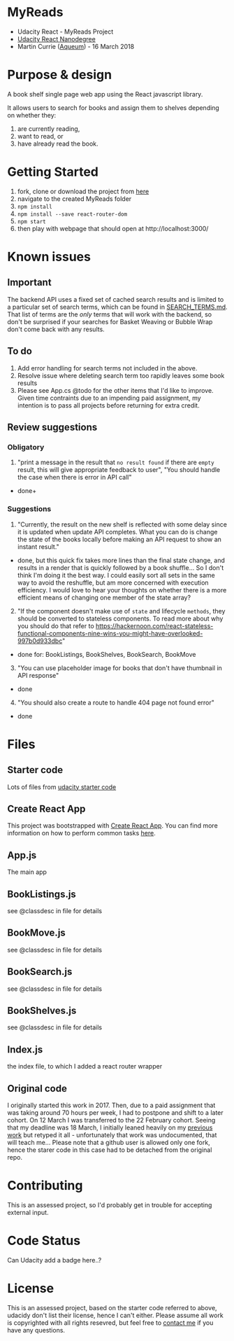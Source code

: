 # MyReads

* Udacity React - MyReads Project
* [Udacity React Nanodegree](https://eu.udacity.com/course/react-nanodegree--nd019)
* Martin Currie ([Aqueum](http://martin.aqueum.com)) - 16 March 2018

# Purpose & design

A book shelf single page web app using the React javascript library.

It allows users to search for books and assign them to shelves depending on whether they:

1.  are currently reading,
2.  want to read, or
3.  have already read
    the book.

# Getting Started

1.  fork, clone or download the project from [here](https://github.com/Aqueum/MyReads)
2.  navigate to the created MyReads folder
3.  `npm install`
4.  `npm install --save react-router-dom`
5.  `npm start`
6.  then play with webpage that should open at http://localhost:3000/

# Known issues

## Important

The backend API uses a fixed set of cached search results and is limited to a particular set of search terms, which can be found in [SEARCH_TERMS.md](SEARCH_TERMS.md). That list of terms are the _only_ terms that will work with the backend, so don't be surprised if your searches for Basket Weaving or Bubble Wrap don't come back with any results.

## To do

1.  Add error handling for search terms not included in the above.
2.  Resolve issue where deleting search term too rapidly leaves some book results
3.  Please see App.cs @todo for the other items that I'd like to improve.
    Given time contraints due to an impending paid assignment, my intention is to pass all projects before returning for extra credit.

## Review suggestions

### Obligatory

1.  "print a message in the result that `no result found` if there are `empty` result, this will give appropriate feedback to user", "You should handle the case when there is error in API call"

* done+

### Suggestions

1.  "Currently, the result on the new shelf is reflected with some delay since it is updated when update API completes. What you can do is change the state of the books locally before making an API request to show an instant result."

* done, but this quick fix takes more lines than the final state change, and results in a render that is quickly followed by a book shuffle... So I don't think I'm doing it the best way. I could easily sort all sets in the same way to avoid the reshuffle, but am more concerned with execution efficiency. I would love to hear your thoughts on whether there is a more efficient means of changing one member of the state array?

2.  "If the component doesn't make use of `state` and lifecycle `methods`, they should be converted to stateless components. To read more about why you should do that refer to https://hackernoon.com/react-stateless-functional-components-nine-wins-you-might-have-overlooked-997b0d933dbc"

* done for: BookListings, BookShelves, BookSearch, BookMove

3.  "You can use placeholder image for books that don't have thumbnail in API response"

* done

4.  "You should also create a route to handle 404 page not found error"

* done

# Files

## Starter code

Lots of files from [udacity starter code](https://github.com/udacity/reactnd-project-myreads-starter)

## Create React App

This project was bootstrapped with [Create React App](https://github.com/facebookincubator/create-react-app). You can find more information on how to perform common tasks [here](https://github.com/facebookincubator/create-react-app/blob/master/packages/react-scripts/template/README.md).

## App.js

The main app

## BookListings.js

see @classdesc in file for details

## BookMove.js

see @classdesc in file for details

## BookSearch.js

see @classdesc in file for details

## BookShelves.js

see @classdesc in file for details

## Index.js

the index file, to which I added a react router wrapper

## Original code

I originally started this work in 2017. Then, due to a paid assignment that was taking around 70 hours per week, I had to postpone and shift to a later cohort. On 12 March I was transferred to the 22 February cohort. Seeing that my deadline was 18 March, I initially leaned heavily on my [previous work](https://github.com/Aqueum/UR-MyReadS) but retyped it all - unfortunately that work was undocumented, that will teach me... Please note that a github user is allowed only one fork, hence the starer code in this case had to be detached from the original repo.

# Contributing

This is an assessed project, so I'd probably get in trouble for accepting external input.

# Code Status

Can Udacity add a badge here..?

# License

This is an assessed project, based on the starter code referred to above, udacidy don't list their license, hence I can't either. Please assume all work is copyrighted with all rights resevred, but feel free to [contact me](http://www.aqueum.com/contact/)
if you have any questions.
